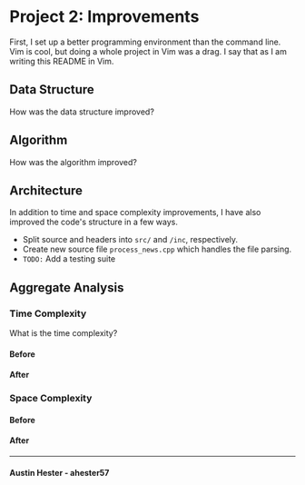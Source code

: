 
# Project 2: Improvements

First, I set up a better programming environment than the command line. Vim is cool, but doing a whole project in Vim was a drag. I say that as I am writing this README in Vim.

## Data Structure

How was the data structure improved?


## Algorithm

How was the algorithm improved?

## Architecture

In addition to time and space complexity improvements, I have also improved the code's structure in a few ways.

* Split source and headers into `src/` and `/inc`, respectively.
* Create new source file `process_news.cpp` which handles the file parsing.
* `TODO:` Add a testing suite

## Aggregate Analysis

### Time Complexity

What is the time complexity?

#### Before


#### After

### Space Complexity

#### Before


#### After

----

#### Austin Hester - ahester57

